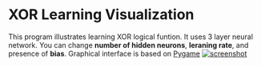 # XOR Learning Visualization
This program illustrates learning XOR logical funtion. It uses 3 layer neural network. You can change **number of hidden neurons**, **leraning rate**, and presence of **bias**. Graphical interface is based on [Pygame](https://www.pygame.org "Pygame")
[![screenshot](https://i.imgur.com/xPXrzr3.png "screenshot")](https://i.imgur.com/xPXrzr3.png "screenshot")
